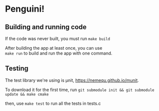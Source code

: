 # Penguini!

## Building and running code
If the code was never built, you must run 
`make build`

After building the app at least once, you can use  
`make run`
to build and run the app with one command.

## Testing
The test library we're using is µnit, https://nemequ.github.io/munit. 

To download it for the first time, run
`git submodule init && git submodule update && make cmake`

then, use `make test` to run all the tests in tests.c
